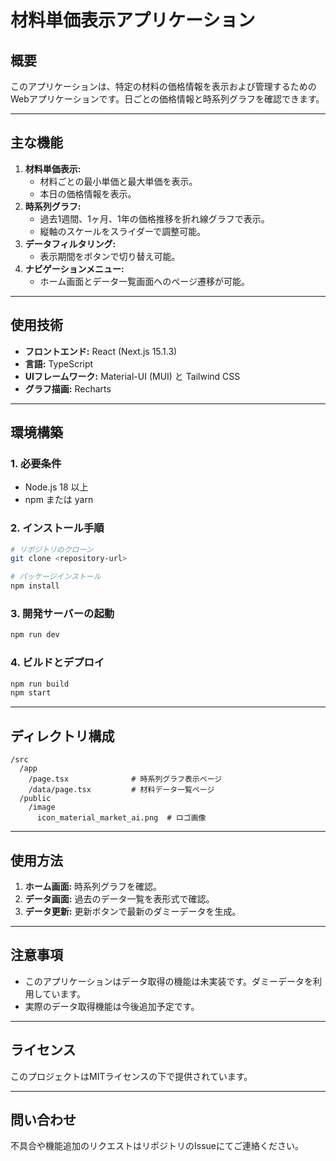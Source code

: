 # 材料単価表示アプリケーション

## 概要
このアプリケーションは、特定の材料の価格情報を表示および管理するためのWebアプリケーションです。日ごとの価格情報と時系列グラフを確認できます。

---

## 主な機能
1. **材料単価表示:**
   - 材料ごとの最小単価と最大単価を表示。
   - 本日の価格情報を表示。
2. **時系列グラフ:**
   - 過去1週間、1ヶ月、1年の価格推移を折れ線グラフで表示。
   - 縦軸のスケールをスライダーで調整可能。
3. **データフィルタリング:**
   - 表示期間をボタンで切り替え可能。
4. **ナビゲーションメニュー:**
   - ホーム画面とデータ一覧画面へのページ遷移が可能。

---

## 使用技術
- **フロントエンド:** React (Next.js 15.1.3)
- **言語:** TypeScript
- **UIフレームワーク:** Material-UI (MUI) と Tailwind CSS
- **グラフ描画:** Recharts

---

## 環境構築
### 1. 必要条件
- Node.js 18 以上
- npm または yarn

### 2. インストール手順
```bash
# リポジトリのクローン
git clone <repository-url>

# パッケージインストール
npm install
```

### 3. 開発サーバーの起動
```bash
npm run dev
```

### 4. ビルドとデプロイ
```bash
npm run build
npm start
```

---

## ディレクトリ構成
```
/src
  /app
    /page.tsx              # 時系列グラフ表示ページ
    /data/page.tsx         # 材料データ一覧ページ
  /public
    /image
      icon_material_market_ai.png  # ロゴ画像
```

---

## 使用方法
1. **ホーム画面:** 時系列グラフを確認。
2. **データ画面:** 過去のデータ一覧を表形式で確認。
3. **データ更新:** 更新ボタンで最新のダミーデータを生成。

---

## 注意事項
- このアプリケーションはデータ取得の機能は未実装です。ダミーデータを利用しています。
- 実際のデータ取得機能は今後追加予定です。

---

## ライセンス
このプロジェクトはMITライセンスの下で提供されています。

---

## 問い合わせ
不具合や機能追加のリクエストはリポジトリのIssueにてご連絡ください。

